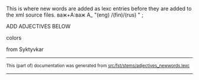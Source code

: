 This is where new words are added as lexc entries before they are 
added to the xml source files.
важ+A:важ A_ "(eng) /(fin)/(rus) " ;

ADD ADJECTIVES BELOW

colors

from Syktyvkar

* * *

<small>This (part of) documentation was generated from [src/fst/stems/adjectives_newwords.lexc](https://github.com/giellalt/lang-kpv/blob/main/src/fst/stems/adjectives_newwords.lexc)</small>

---

